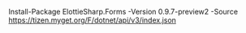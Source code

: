 Install-Package ElottieSharp.Forms -Version 0.9.7-preview2 -Source https://tizen.myget.org/F/dotnet/api/v3/index.json
